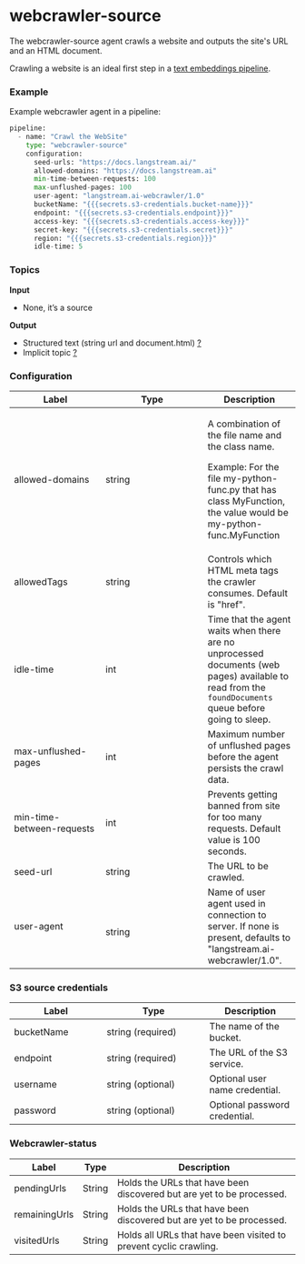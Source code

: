 # webcrawler-source

The webcrawler-source agent crawls a website and outputs the site's URL and an HTML document.&#x20;

Crawling a website is an ideal first step in a [text embeddings pipeline](https://github.com/LangStream/langstream/tree/main/examples/applications/webcrawler-source).

### Example

Example webcrawler agent in a pipeline:

```python
pipeline:
  - name: "Crawl the WebSite"
    type: "webcrawler-source"
    configuration:
      seed-urls: "https://docs.langstream.ai/"
      allowed-domains: "https://docs.langstream.ai"
      min-time-between-requests: 100
      max-unflushed-pages: 100
      user-agent: "langstream.ai-webcrawler/1.0"
      bucketName: "{{{secrets.s3-credentials.bucket-name}}}"
      endpoint: "{{{secrets.s3-credentials.endpoint}}}"
      access-key: "{{{secrets.s3-credentials.access-key}}}"
      secret-key: "{{{secrets.s3-credentials.secret}}}"
      region: "{{{secrets.s3-credentials.region}}}"
      idle-time: 5
```

### Topics

**Input**

* None, it’s a source

**Output**

* Structured text (string url and document.html) [?](../agent-messaging.md)
* Implicit topic [?](../agent-messaging.md#implicit-input-and-output-topics)

### **Configuration**

<table><thead><tr><th width="145.33333333333331">Label</th><th width="164">Type</th><th>Description</th></tr></thead><tbody><tr><td>allowed-domains</td><td>string </td><td><p>A combination of the file name and the class name.</p><p></p><p>Example: For the file my-python-func.py that has class MyFunction, the value would be my-python-func.MyFunction</p></td></tr><tr><td><p></p><p>allowedTags</p></td><td>string</td><td>Controls which HTML meta tags the crawler consumes. Default is "href".</td></tr><tr><td>idle-time</td><td>int</td><td>Time that the agent waits when there are no unprocessed documents (web pages) available to read from the <code>foundDocuments</code> queue before going to sleep.</td></tr><tr><td>max-unflushed-pages</td><td>int</td><td>Maximum number of unflushed pages before the agent persists the crawl data.</td></tr><tr><td>min-time-between-requests</td><td>int</td><td>Prevents getting banned from site for too many requests. Default value is 100 seconds.</td></tr><tr><td>seed-url</td><td>string</td><td>The URL to be crawled.</td></tr><tr><td>user-agent</td><td><br>string</td><td>Name of user agent used in connection to server. If none is present, defaults to "langstream.ai-webcrawler/1.0".</td></tr></tbody></table>

### S3 source credentials

<table><thead><tr><th width="147.33333333333331">Label</th><th width="165">Type</th><th>Description</th></tr></thead><tbody><tr><td>bucketName</td><td>string (required)</td><td>The name of the bucket.</td></tr><tr><td>endpoint</td><td>string (required)</td><td>The URL of the S3 service.</td></tr><tr><td>username</td><td>string (optional)</td><td>Optional user name credential.</td></tr><tr><td>password</td><td>string (optional)</td><td>Optional password credential.</td></tr></tbody></table>

### Webcrawler-status

| Label         | Type   | Description                                                           |
| ------------- | ------ | --------------------------------------------------------------------- |
| pendingUrls   | String | Holds the URLs that have been discovered but are yet to be processed. |
| remainingUrls | String | Holds the URLs that have been discovered but are yet to be processed. |
| visitedUrls   | String | Holds all URLs that have been visited to prevent cyclic crawling.     |
